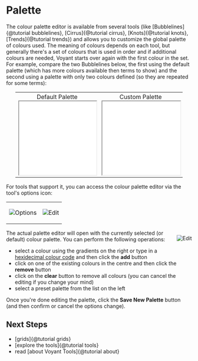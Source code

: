 # Palette

The colour palette editor is available from several tools (like [Bubblelines]{@tutorial bubblelines}, 
[Cirrus]{@tutorial cirrus}, [Knots]{@tutorial knots}, [Trends]{@tutorial trends}) and allows you to customize the 
global palette of colours used. The meaning of colours depends on each tool, but generally there's a set of colours 
that is used in order and if additional colours are needed, Voyant starts over again with the first colour in the set. 
For example, compare the two Bubblelines below, the first using the default palette (which has more colours available 
then terms to show) and the second using a palette with only two colours defined (so they are repeated for some terms):

<table style="width: 90%; margin-left: auto; margin-right: auto;">
<tr>
<td style="text-align: center;">Default Palette<br /><iframe src="../tool/Bubblelines/?corpus=austen" style="width: 100%; height: 200px; margin-left: auto; margin-right: auto;"></iframe></td>
<td style="text-align: center;">Custom Palette<br /><iframe src="../tool/Bubblelines/?corpus=austen&palette=%5B%5B0,0,255%5D,%5B51,197,51%5D%5D" style="width: 100%; height: 200px; margin-left: auto; margin-right: auto;"></iframe></td>
</tr>
</table>

For tools that support it, you can access the colour palette editor via the tool's options icon:

<table style="max-width: 900px;"><tr>
<td><div style="max-width: 250px;">

![Options](imgs/ui/palette/options.png)

</div></td>
<td><div style="max-width: 450px;">

![Edit](imgs/ui/palette/edit.png)

</div></td>
</tr></table>

<div style="float: right; margin-left: 1em; margin-bottom: 1em; max-width: 50%;">

![Edit](imgs/ui/palette/palette.png)

</div>

The actual palette editor will open with the currently selected (or default) colour palette. You can perform the following operations:

* select a colour using the gradients on the right or type in a [hexidecimal colour code](https://en.wikipedia.org/wiki/Web_colors#Hex_triplet) and then click the **add** button
* click on one of the existing colours in the centre and then click the **remove** button
* click on the **clear** button to remove all colours (you can cancel the editing if you change your mind)
* select a preset palette from the list on the left

Once you're done editing the palette, click the **Save New Palette** button (and then confirm or cancel the options change).

## Next Steps

* [grids]{@tutorial grids}
* [explore the tools]{@tutorial tools}
* read [about Voyant Tools]{@tutorial about}
